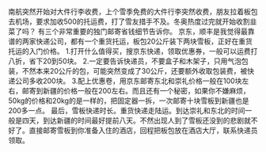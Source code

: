 南航突然开始对大件行李收费，上个雪季免费的大件行李突然收费，朋友拉着板包去机场，要求加收500的托运费，打了雪友措手不及。冬奥热度过完就开始收割韭菜了吗？
有三个非常重要的独门邮寄省钱细节告诉你。
京东，顺丰是我觉得最靠谱的两家快递公司，都有一个重货托运，板包20公斤装下两块雪板，正好在重货托运的入门价格。
1.打开什么值得买，搜京东快递，领取优惠券，一般可以运费打八折，省下20到50块。
2.一定要告诉快递员，不要盒子和木架子，只用气泡包装，不然本来20公斤的包，可能突然变成了30公斤，还要额外收取包装费，被快递公司多收200块。
3.配上优惠卷，用京东邮寄东北和崇礼价格一般在100块左右，邮寄到新疆的价格一般在200左右。而且还有一个秘密，如果你不嫌麻烦，50kg的价格和20kg的是一样的，把固定器一拆，一次邮寄十块雪板到新疆也是200多一点。
最后，雪板快递时长。重货快递走陆运。到达崇礼和东北的时间一般是四天，到达新疆的时间最好提前八天。不然出现人到了雪板还没到的悲剧就不好了。直接邮寄雪板到你准备入住的酒店，回程把板包放在酒店大厅，联系快递员领取。